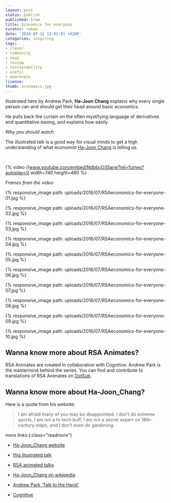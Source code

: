 ```yaml
---
layout: post
status: publish
published: true
title: Economics for everyone
curator: rokma
date: '2016-07-12 13:01:01 +0200'
categories: inspiring
tags:
- clever
- community
- news
- review
- sustainability
- useful
- awareness
license:
thumb: economics.jpg
---
```


Illustrated here by Andrew Park, **Ha-Joon Chang** explains why every single person can and should get their head around basic economics.

He pulls back the curtain on the often mystifying language of derivatives and quantitative easing, and explains how easily.



_Why you should watch_

The illustrated talk is a good way for visual minds to get a high understanding of what economist [Ha-Joon Chang](http://hajoonchang.net/) is telling us.

<br>



{% video //www.youtube.com/embed/NdbbcO35arw?rel=fumes?autoplay=0 width=740 height=480 %}


_Frames from the video_


{% responsive_image path: uploads/2016/07/RSAeconomics-for-everyone-01.jpg %}

{% responsive_image path: uploads/2016/07/RSAeconomics-for-everyone-02.jpg %}

{% responsive_image path: uploads/2016/07/RSAeconomics-for-everyone-03.jpg %}

{% responsive_image path: uploads/2016/07/RSAeconomics-for-everyone-04.jpg %}

{% responsive_image path: uploads/2016/07/RSAeconomics-for-everyone-05.jpg %}

{% responsive_image path: uploads/2016/07/RSAeconomics-for-everyone-06.jpg %}

{% responsive_image path: uploads/2016/07/RSAeconomics-for-everyone-07.jpg %}

{% responsive_image path: uploads/2016/07/RSAeconomics-for-everyone-08.jpg %}

{% responsive_image path: uploads/2016/07/RSAeconomics-for-everyone-09.jpg %}

{% responsive_image path: uploads/2016/07/RSAeconomics-for-everyone-10.jpg %}


## Wanna know more about RSA Animates?

RSA Animates are created in collaboration with Cognitive. Andrew Park is the mastermind behind the series. You can find and contribute to translations of RSA Animates on [DotSub](https://dotsub.com/view/search/?q=rsa%20animate).



## Wanna know more about Ha-Joon_Chang?

Here is a quote from his website:

>I am afraid many of you may be disappointed. I don’t do extreme sports, I am not a hi-tech buff, I am not a secret expert on 18th-century maps, and I don’t even do gardening.


_more links:_{:class="readmore"}

- [Ha-Joon_Chang website](http://hajoonchang.net/)

- [this illustrated talk](https://www.thersa.org/discover/videos/rsa-animate/2016/economics-is-for-everyone) 

- [RSA animated talks](https://www.thersa.org/discover/videos/rsa-animate/)

- [Ha-Joon_Chang on wikipedia ](https://en.wikipedia.org/wiki/Ha-Joon_Chang)

- [Andrew Park 'Talk to the Hand'](https://www.thersa.org/discover/publications-and-articles/rsa-blogs/2015/10/talk-to-the-hand/)

- [Cognitive](http://www.wearecognitive.com/)
